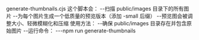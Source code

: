 generate-thumbnails.cjs 这个脚本会：
--扫描 public/images 目录下的所有图片
--为每个图片生成一个低质量的预览版本（添加 -small 后缀）
--预览图会被调整大小、轻微模糊化和压缩
使用方法：
--确保 public/images 目录存在并包含原始图片
--运行命令：
---npm run generate-thumbnails
